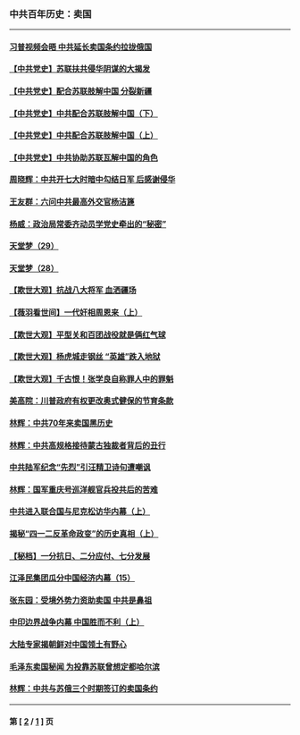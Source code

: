 ### 中共百年历史：卖国
---
#### [习普视频会晤 中共延长卖国条约拉拢俄国](../../pages/nf1176117/n13060971.md?11130430) 
#### [【中共党史】苏联扶共侵华阴谋的大揭发](../../pages/nf1176117/n13056050.md?11130430) 
#### [【中共党史】配合苏联肢解中国 分裂新疆](../../pages/nf1176117/n13040700.md?11130430) 
#### [【中共党史】中共配合苏联肢解中国（下）](../../pages/nf1176117/n13035660.md?11130430) 
#### [【中共党史】中共配合苏联肢解中国（上）](../../pages/nf1176117/n13030262.md?11130430) 
#### [【中共党史】中共协助苏联瓦解中国的角色](../../pages/nf1176117/n13018109.md?11130430) 
#### [周晓辉：中共开七大时暗中勾结日军 后感谢侵华](../../pages/nf1176117/n12921960.md?11130430) 
#### [王友群：六问中共最高外交官杨洁篪](../../pages/nf1176117/n12836495.md?11130430) 
#### [杨威：政治局常委齐动员学党史牵出的“秘密”](../../pages/nf1176117/n12764642.md?11130430) 
#### [天堂梦（29）](../../pages/nf1176117/n12408465.md?11130430) 
#### [天堂梦（28）](../../pages/nf1176117/n12408309.md?11130430) 
#### [【欺世大观】抗战八大将军 血洒疆场](../../pages/nf1176117/n12357044.md?11130430) 
#### [【薇羽看世间】一代奸相周恩来（上）](../../pages/nf1176117/n12401109.md?11130430) 
#### [【欺世大观】平型关和百团战役就是俩红气球](../../pages/nf1176117/n12359157.md?11130430) 
#### [【欺世大观】杨虎城走钢丝 “英雄”跌入地狱](../../pages/nf1176117/n12358840.md?11130430) 
#### [【欺世大观】千古恨！张学良自称罪人中的罪魁](../../pages/nf1176117/n12358629.md?11130430) 
#### [美高院：川普政府有权更改奥式健保的节育条款](../../pages/nf1176117/n12242171.md?11130430) 
#### [林辉：中共70年来卖国黑历史](../../pages/nf1176117/n11552181.md?11130430) 
#### [林辉：中共高规格接待蒙古独裁者背后的丑行](../../pages/nf1176117/n11225005.md?11130430) 
#### [中共陆军纪念“先烈”引汪精卫诗句遭嘲讽](../../pages/nf1176117/n11153345.md?11130430) 
#### [林辉：国军重庆号巡洋舰官兵投共后的苦难](../../pages/nf1176117/n10997801.md?11130430) 
#### [中共进入联合国与尼克松访华内幕（上）](../../pages/nf1176117/n10138788.md?11130430) 
#### [揭秘“四一二反革命政变”的历史真相（上）](../../pages/nf1176117/n9996650.md?11130430) 
#### [【秘档】一分抗日、二分应付、七分发展](../../pages/nf1176117/n9331484.md?11130430) 
#### [江泽民集团瓜分中国经济内幕（15）](../../pages/nf1176117/n9268584.md?11130430) 
#### [张东园：受境外势力资助卖国 中共是鼻祖](../../pages/nf1176117/n9272480.md?11130430) 
#### [中印边界战争内幕 中国胜而不利（上）](../../pages/nf1176117/n9252458.md?11130430) 
#### [大陆专家揭朝鲜对中国领土有野心](../../pages/nf1176117/n9074056.md?11130430) 
#### [毛泽东卖国秘闻 为投靠苏联曾想定都哈尔滨](../../pages/nf1176117/n9058631.md?11130430) 
#### [林辉：中共与苏俄三个时期签订的卖国条约](../../pages/nf1176117/n9036062.md?11130430) 

---
#### 第 [ [2](./2.md?11130430) / [1](./1.md?11130430) ] 页
